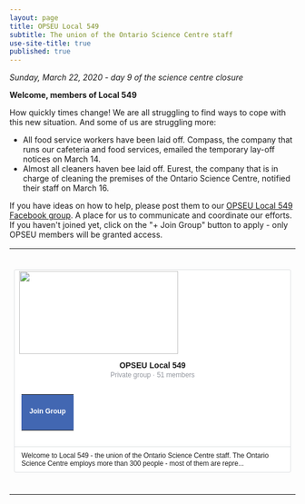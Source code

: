 ```yaml
---
layout: page
title: OPSEU Local 549
subtitle: The union of the Ontario Science Centre staff
use-site-title: true
published: true
---
```

*Sunday, March 22, 2020 - day 9 of the science centre closure*

**Welcome, members of Local 549**

How quickly times change!  We are all struggling to find ways to cope with this new situation. And some of us are struggling more: 
- All food service workers have been laid off. Compass, the company that runs our cafeteria and food services, emailed the temporary lay-off notices on March 14.
- Almost all cleaners haven bee laid off. Eurest, the company that is in charge of cleaning the premises of the Ontario Science Centre, notified their staff on March 16.

If you have ideas on how to help, please post them to our [OPSEU Local 549 Facebook group](https://www.facebook.com/groups/638743390217436/). A place for us to communicate and coordinate our efforts. If you haven't joined yet, click on the "+ Join Group" button to apply - only OPSEU members will be granted access. 

<table border="0" width="100%" cellspacing="0" cellpadding="0" style="border-collapse:collapse;"><tr style=""><td height="28" style="line-height:28px;">&nbsp;</td></tr><tr><td style=""><table border="0" width="280" cellspacing="0" cellpadding="0" style="border-collapse:separate;background-color:#ffffff;border:1px solid #dddfe2;border-radius:3px;font-family:Helvetica, Arial, sans-serif;margin:0px auto;"><tr style="padding-bottom: 8px;"><td style=""><img class="img" src="https://scontent.fybz1-1.fna.fbcdn.net/v/t1.0-0/c0.0.2048.541a/s600x600/90987379_10163169552785055_7702123087654813696_o.jpg?_nc_cat=110&amp;_nc_sid=ca434c&amp;_nc_ohc=OtPKH9PDk04AX_TlDJR&amp;_nc_ht=scontent.fybz1-1.fna&amp;oh=010236bc1ef4e78a9a53499d90175dd6&amp;oe=5EA45E88" width="280" height="146" alt="" /></td></tr><tr><td style="font-size:14px;font-weight:bold;padding:8px 8px 0px 8px;text-align:center;">OPSEU Local 549</td></tr><tr><td style="color:#90949c;font-size:12px;font-weight:normal;text-align:center;">Private group · 51 members</td></tr><tr><td style="padding:8px 12px 12px 12px;"><table border="0" cellspacing="0" cellpadding="0" style="border-collapse:collapse;width:100%;"><tr><td style="background-color:#4267b2;border-radius:3px;text-align:center;"><a style="color:#3b5998;text-decoration:none;cursor:pointer;width:100%;" href="https://www.facebook.com/plugins/group/join/popup/?group_id=638743390217436&amp;source=email_campaign_plugin" target="_blank" rel="noopener"><table border="0" cellspacing="0" cellpadding="3" align="center" style="border-collapse:collapse;"><tr><td style="border-bottom:3px solid #4267b2;border-top:3px solid #4267b2;color:#FFF;font-family:Helvetica, Arial, sans-serif;font-size:12px;font-weight:bold;">Join Group</td></tr></table></a></td></tr></table></td></tr><tr><td style="border-top:1px solid #dddfe2;font-size:12px;padding:8px 12px;">Welcome to Local 549 - the union of the Ontario Science Centre staff. The Ontario Science Centre employs more than 300 people - most of them are repre...</td></tr></table></td></tr><tr style=""><td height="28" style="line-height:28px;">&nbsp;</td></tr></table>

<!--stackedit_data:
eyJoaXN0b3J5IjpbMTY4MDE4Nzg4Nl19
-->
